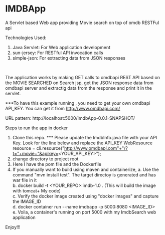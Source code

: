# IMDBApp
A Servlet based Web app providing Movie search on top of omdb RESTFul api

Technologies Used:
1) Java Servlet: For Web application development
2) sun-jersey: For RESTful API invocation calls
3) simple-json: For extracting data from JSON responses
</br>

The application works by making GET calls to omdbapi REST API based on the MOVIE SEARCHED on Search jsp, get the JSON response data from omdbapi server and extractig data from the response and print it in the servlet.

***To have this example running , you need to get your own omdbapi API_KEY. You can get it from http://www.omdbapi.com/




URL pattern: http://localhost:5000/ImdbApp-0.0.1-SNAPSHOT/



Steps to run the app in docker
1. Clone this repo. 
*** Please update the ImdbInfo.java file with your API Key. Look for the line below and replace the API_KEY
WebResource resource = cli.resource("http://www.omdbapi.com"+"/?t="+movie+"&apikey=<YOUR_API_KEY>");
2. change directory to project root
3. Here I have the pom file and the Dockerfile
3. If you manually want to build using maven and containerize, 
	a. Use the command "mvn install test". The target directoy is generated and has war file in it </br>
	b. docker build -t <YOUR_REPO>:imdb-1.0 .   (This will build the image with tomcat+ My code) </br>
	c. Verify the docker image created using "docker images" and capture the IMAGE_ID </br>
	d. docker container run --name imdbapp -p 5000:8080 <IMAGE_ID> </br>
	e. Voila, a container's running on port 5000 with my ImdbSearch web application </br>
	
Enjoy!!!

